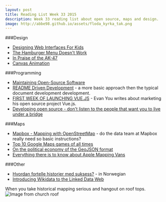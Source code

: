 ```yaml
---
layout: post
title: Reading List Week 33 2015
description: Week 33 reading list about open source, maps and design.
image: http://abbe98.github.io/assets/floda_kyrka_tak.png
---
```


###Design
 - [Designing Web Interfaces For Kids](http://www.smashingmagazine.com/2015/08/designing-web-interfaces-for-kids/)
 - [The Hamburger Menu Doesn't Work](http://deep.design/the-hamburger-menu/)
 - [In Praise of the AK-47](https://deardesignstudent.com/in-praise-of-the-ak-47-a24cc8a46c13)
 - [Canvas Animation](http://www.macwright.org/2015/08/14/canvas-animation-methods.html)

###Programming

 - [Maintaining Open-Source Software](http://ponyfoo.com/articles/maintainable-oss)
 - [README Driven Development](http://ponyfoo.com/articles/readme-driven-development) - a more basic approach then the typical document development development.
 - [FIRST WEEK OF LAUNCHING VUE.JS](http://blog.evanyou.me/2014/02/11/first-week-of-launching-an-oss-project/) - Evan You writes about marketing his open source project Vue.js.
 - [Developing open source - don't listen to the people that want you to live under a bridge](http://bert-hubert.blogspot.se/2015/07/developing-open-source-dont-listen-to.html)

###Maps

 - [Mapbox - Mapping with OpenStreetMap](https://github.com/mapbox/mapping/wiki) - do the data team at Mapbox really need so basic instructions?
 - [Top 10 Google Maps games of all times](http://geoawesomeness.com/10-top-google-maps-games-of-all-times/)
 - [On the political economy of the GeoJSON format](https://medium.com/latitude-beta/on-the-political-economy-of-the-geojson-format-8e7f38b9f5d8)
 - [Everything there is to know about Apple Mapping Vans](http://geoawesomeness.com/everything-there-is-to-know-about-apple-mapping-vans/)

###Other

 - [Hvordan fortelle historier med suksess?](http://blog.makingwaves.no/kommunikasjon/hvordan-fortelle-historier-med-suksess/) - in Norwegian
 - [Introducing Wikidata to the Linked Data Web](http://korrekt.org/papers/Wikidata-RDF-export-2014.pdf)

When you take historical mapping serious and hangout on roof tops.
![Image from church roof](http://abbe98.github.io/assets/floda_kyrka_tak.png)
